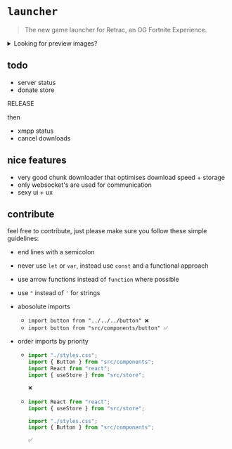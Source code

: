 # `launcher`

> The new game launcher for Retrac, an OG Fortnite Experience.

<details>
<summary>Looking for preview images?</summary>
<br>

`homepage so far`

![image](https://github.com/user-attachments/assets/40101c12-3baa-4ae2-a295-8c6c2aa5a634)

`finally a downloader`

![image](https://github.com/user-attachments/assets/198dddfd-2388-40ec-9e15-d9f98129bd5c)

`nice error messages so users can report easily`

![image](https://github.com/user-attachments/assets/66cffdba-c9f9-4740-8510-85d40d861aac)

`leaderboard`

![image](https://github.com/user-attachments/assets/2c93c6e6-ba64-4356-8d49-d212c5e652c2)

`library`

![image](https://github.com/user-attachments/assets/05ac3dca-365c-4813-affe-cbfa5e035fa8)

`settings`

![image](https://github.com/user-attachments/assets/c57a3f6d-f2ce-4985-b751-bd50f5104e52)

</details>

## todo

- server status
- donate store

RELEASE

then

- xmpp status
- cancel downloads

## nice features

- very good chunk downloader that optimises download speed + storage
- only websocket's are used for communication
- sexy ui + ux

## contribute

feel free to contribute, just please make sure you follow these simple guidelines:

- end lines with a semicolon
- never use `let` or `var`, instead use `const` and a functional approach
- use arrow functions instead of `function` where possible
- use `"` instead of `'` for strings

- abosolute imports
  - `import button from "../../../button" ❌`
  - `import button from "src/components/button" ✅`
- order imports by priority

  - ```ts
    import "./styles.css";
    import { Button } from "src/components";
    import React from "react";
    import { useStore } from "src/store";

    ❌
    ```

  - ```ts
    import React from "react";
    import { useStore } from "src/store";

    import "./styles.css";
    import { Button } from "src/components";

    ✅
    ```
